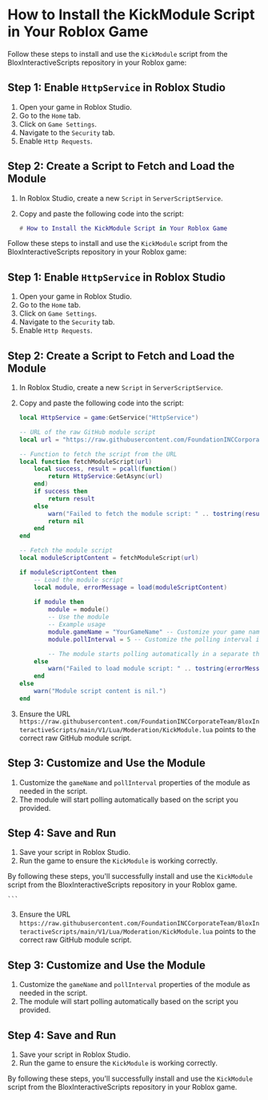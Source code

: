 # How to Install the KickModule Script in Your Roblox Game

Follow these steps to install and use the `KickModule` script from the BloxInteractiveScripts repository in your Roblox game:

## Step 1: Enable `HttpService` in Roblox Studio

1. Open your game in Roblox Studio.
2. Go to the `Home` tab.
3. Click on `Game Settings`.
4. Navigate to the `Security` tab.
5. Enable `Http Requests`.

## Step 2: Create a Script to Fetch and Load the Module

1. In Roblox Studio, create a new `Script` in `ServerScriptService`.
2. Copy and paste the following code into the script:

    ```lua
    # How to Install the KickModule Script in Your Roblox Game

Follow these steps to install and use the `KickModule` script from the BloxInteractiveScripts repository in your Roblox game:

## Step 1: Enable `HttpService` in Roblox Studio

1. Open your game in Roblox Studio.
2. Go to the `Home` tab.
3. Click on `Game Settings`.
4. Navigate to the `Security` tab.
5. Enable `Http Requests`.

## Step 2: Create a Script to Fetch and Load the Module

1. In Roblox Studio, create a new `Script` in `ServerScriptService`.
2. Copy and paste the following code into the script:

    ```lua
    local HttpService = game:GetService("HttpService")

    -- URL of the raw GitHub module script
    local url = "https://raw.githubusercontent.com/FoundationINCCorporateTeam/BloxInteractiveScripts/main/V1/Lua/Moderation/KickModule.lua"

    -- Function to fetch the script from the URL
    local function fetchModuleScript(url)
        local success, result = pcall(function()
            return HttpService:GetAsync(url)
        end)
        if success then
            return result
        else
            warn("Failed to fetch the module script: " .. tostring(result))
            return nil
        end
    end

    -- Fetch the module script
    local moduleScriptContent = fetchModuleScript(url)

    if moduleScriptContent then
        -- Load the module script
        local module, errorMessage = load(moduleScriptContent)
        
        if module then
            module = module()
            -- Use the module
            -- Example usage
            module.gameName = "YourGameName" -- Customize your game name if needed
            module.pollInterval = 5 -- Customize the polling interval if needed

            -- The module starts polling automatically in a separate thread as per the provided script
        else
            warn("Failed to load module script: " .. tostring(errorMessage))
        end
    else
        warn("Module script content is nil.")
    end
    ```

3. Ensure the URL `https://raw.githubusercontent.com/FoundationINCCorporateTeam/BloxInteractiveScripts/main/V1/Lua/Moderation/KickModule.lua` points to the correct raw GitHub module script.

## Step 3: Customize and Use the Module

1. Customize the `gameName` and `pollInterval` properties of the module as needed in the script.
2. The module will start polling automatically based on the script you provided.

## Step 4: Save and Run

1. Save your script in Roblox Studio.
2. Run the game to ensure the `KickModule` is working correctly.

By following these steps, you'll successfully install and use the `KickModule` script from the BloxInteractiveScripts repository in your Roblox game.

    ```

3. Ensure the URL `https://raw.githubusercontent.com/FoundationINCCorporateTeam/BloxInteractiveScripts/main/V1/Lua/Moderation/KickModule.lua` points to the correct raw GitHub module script.

## Step 3: Customize and Use the Module

1. Customize the `gameName` and `pollInterval` properties of the module as needed in the script.
2. The module will start polling automatically based on the script you provided.

## Step 4: Save and Run

1. Save your script in Roblox Studio.
2. Run the game to ensure the `KickModule` is working correctly.

By following these steps, you'll successfully install and use the `KickModule` script from the BloxInteractiveScripts repository in your Roblox game.
